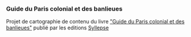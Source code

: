 ### Guide du Paris colonial et des banlieues

Projet de cartographie de contenu du livre ["Guide du Paris colonial et des banlieues"](https://www.syllepse.net/guide-du-paris-colonial-et-des-banlieues-_r_25_i_719.html) publié par les editions [Syllepse](https://www.syllepse.net/)

